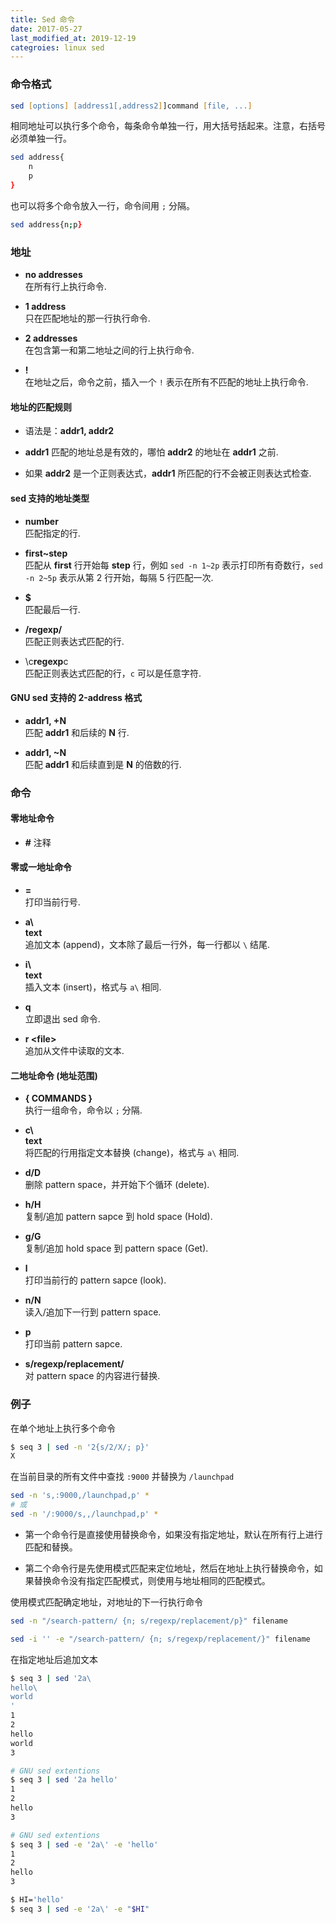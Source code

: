 ```yaml
---
title: Sed 命令
date: 2017-05-27
last_modified_at: 2019-12-19
categroies: linux sed
---
```


### 命令格式

```zsh
sed [options] [address1[,address2]]command [file, ...]
```

相同地址可以执行多个命令，每条命令单独一行，用大括号括起来。注意，右括号必须单独一行。

```zsh
sed address{
    n
    p
}
```

也可以将多个命令放入一行，命令间用 `;` 分隔。

```zsh
sed address{n;p}
```

### 地址

- **no addresses**  
  在所有行上执行命令.

- **1 address**  
  只在匹配地址的那一行执行命令.

- **2 addresses**  
  在包含第一和第二地址之间的行上执行命令.

- **!**  
  在地址之后，命令之前，插入一个 `!` 表示在所有不匹配的地址上执行命令.

#### 地址的匹配规则

- 语法是：**addr1, addr2**

- **addr1** 匹配的地址总是有效的，哪怕 **addr2** 的地址在 **addr1** 之前.

- 如果 **addr2** 是一个正则表达式，**addr1** 所匹配的行不会被正则表达式检查.

#### sed 支持的地址类型

- **number**  
  匹配指定的行.

- **first~step**  
  匹配从 **first** 行开始每 **step** 行，例如 `sed -n 1~2p` 表示打印所有奇数行，`sed -n 2~5p` 表示从第 2 行开始，每隔 5 行匹配一次.
  
- **$**  
  匹配最后一行.
  
- **/regexp/**  
  匹配正则表达式匹配的行.

- \c**regexp**c  
  匹配正则表达式匹配的行，`c` 可以是任意字符.

#### GNU sed 支持的 2-address 格式

- **addr1, +N**  
  匹配 **addr1** 和后续的 **N** 行.

- **addr1, ~N**  
  匹配 **addr1** 和后续直到是 **N** 的倍数的行.

### 命令

#### 零地址命令

- **#** 注释

#### 零或一地址命令

- **=**  
  打印当前行号.

- **a\\**  
  **text**  
  追加文本 (append)，文本除了最后一行外，每一行都以 `\` 结尾.

- **i\\**  
  **text**  
  插入文本 (insert)，格式与 `a\` 相同.

- **q**  
  立即退出 sed 命令.

- **r \<file\>**  
  追加从文件中读取的文本.

#### 二地址命令 (地址范围)

- **{ COMMANDS }**  
  执行一组命令，命令以 `;` 分隔.

- **c\\**  
  **text**  
  将匹配的行用指定文本替换 (change)，格式与 `a\` 相同.

- **d/D**  
  删除 pattern space，并开始下个循环 (delete).

- **h/H**  
  复制/追加 pattern sapce 到 hold space (Hold).

- **g/G**  
  复制/追加 hold space 到 pattern space (Get).

- **l**  
  打印当前行的 pattern sapce (look).

- **n/N**  
  读入/追加下一行到 pattern space.

- **p**  
  打印当前 pattern sapce.

- **s/regexp/replacement/**  
  对 pattern space 的内容进行替换.

### 例子

在单个地址上执行多个命令

```zsh
$ seq 3 | sed -n '2{s/2/X/; p}'
X
```

在当前目录的所有文件中查找 `:9000` 并替换为 `/launchpad`

```zsh
sed -n 's,:9000,/launchpad,p' *
# 或
sed -n '/:9000/s,,/launchpad,p' *
```

- 第一个命令行是直接使用替换命令，如果没有指定地址，默认在所有行上进行匹配和替换。

- 第二个命令行是先使用模式匹配来定位地址，然后在地址上执行替换命令，如果替换命令没有指定匹配模式，则使用与地址相同的匹配模式。

使用模式匹配确定地址，对地址的下一行执行命令

```zsh
sed -n "/search-pattern/ {n; s/regexp/replacement/p}" filename

sed -i '' -e "/search-pattern/ {n; s/regexp/replacement/}" filename
```

在指定地址后追加文本

```zsh
$ seq 3 | sed '2a\
hello\
world
'
1
2
hello
world
3

# GNU sed extentions
$ seq 3 | sed '2a hello'
1
2
hello
3

# GNU sed extentions
$ seq 3 | sed -e '2a\' -e 'hello'
1
2
hello
3

$ HI='hello'
$ seq 3 | sed -e '2a\' -e "$HI"
```